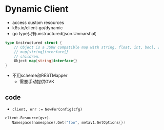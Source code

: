 # Dynamic Client

+ access custom resources
+ k8s.io/client-go/dynamic
+ go type只有unstructured(json.Unmarshal)
```go
type Unstructured struct {
	// Object is a JSON compatible map with string, float, int, bool, []interface{}, or
	// map[string]interface{}
	// children.
	Object map[string]interface{}
}
```
+ 不用scheme和RESTMapper
    + 需要手动提供GVK

## code
<!-- 创建dynamic client -->
+ `client, err := NewForConfig(cfg)`

```go
client.Resource(gvr).
   Namespace(namespace).Get("foo", metav1.GetOptions{})
```